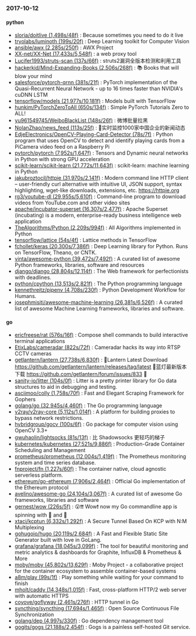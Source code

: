 ### 2017-10-12

#### python
* [sloria/doitlive (1,498s/48f)](https://github.com/sloria/doitlive) : Because sometimes you need to do it live
* [tryolabs/luminoth (199s/20f)](https://github.com/tryolabs/luminoth) : Deep Learning toolkit for Computer Vision
* [ansible/awx (2,285s/250f)](https://github.com/ansible/awx) : AWX Project
* [XX-net/XX-Net (17,433s/5,548f)](https://github.com/XX-net/XX-Net) : a web proxy tool
* [Lucifer1993/struts-scan (137s/66f)](https://github.com/Lucifer1993/struts-scan) : struts2漏洞全版本检测和利用工具
* [hackerkid/Mind-Expanding-Books (2,506s/268f)](https://github.com/hackerkid/Mind-Expanding-Books) : 📚 Books that will blow your mind
* [salesforce/pytorch-qrnn (381s/21f)](https://github.com/salesforce/pytorch-qrnn) : PyTorch implementation of the Quasi-Recurrent Neural Network - up to 16 times faster than NVIDIA's cuDNN LSTM
* [tensorflow/models (21,977s/10,181f)](https://github.com/tensorflow/models) : Models built with TensorFlow
* [hunkim/PyTorchZeroToAll (650s/134f)](https://github.com/hunkim/PyTorchZeroToAll) : Simple PyTorch Tutorials Zero to ALL!
* [yu961549745/WeiboBlackList (148s/26f)](https://github.com/yu961549745/WeiboBlackList) : 微博批量拉黑
* [NolanZhao/news_feed (113s/25f)](https://github.com/NolanZhao/news_feed) : 🐨实时监控1000家中国企业的新闻动态
* [EdjeElectronics/OpenCV-Playing-Card-Detector (78s/7f)](https://github.com/EdjeElectronics/OpenCV-Playing-Card-Detector) : Python program that uses OpenCV to detect and identify playing cards from a PiCamera video feed on a Raspberry Pi
* [pytorch/pytorch (7,952s/1,647f)](https://github.com/pytorch/pytorch) : Tensors and Dynamic neural networks in Python with strong GPU acceleration
* [scikit-learn/scikit-learn (21,772s/11,643f)](https://github.com/scikit-learn/scikit-learn) : scikit-learn: machine learning in Python
* [jakubroztocil/httpie (31,970s/2,141f)](https://github.com/jakubroztocil/httpie) : Modern command line HTTP client – user-friendly curl alternative with intuitive UI, JSON support, syntax highlighting, wget-like downloads, extensions, etc. https://httpie.org
* [rg3/youtube-dl (29,955s/5,610f)](https://github.com/rg3/youtube-dl) : Command-line program to download videos from YouTube.com and other video sites
* [apache/incubator-superset (16,307s/2,477f)](https://github.com/apache/incubator-superset) : Apache Superset (incubating) is a modern, enterprise-ready business intelligence web application
* [TheAlgorithms/Python (2,209s/994f)](https://github.com/TheAlgorithms/Python) : All Algorithms implemented in Python
* [tensorflow/lattice (54s/4f)](https://github.com/tensorflow/lattice) : Lattice methods in TensorFlow
* [fchollet/keras (20,300s/7,386f)](https://github.com/fchollet/keras) : Deep Learning library for Python. Runs on TensorFlow, Theano, or CNTK.
* [vinta/awesome-python (39,472s/7,492f)](https://github.com/vinta/awesome-python) : A curated list of awesome Python frameworks, libraries, software and resources
* [django/django (28,804s/12,114f)](https://github.com/django/django) : The Web framework for perfectionists with deadlines.
* [python/cpython (13,513s/2,821f)](https://github.com/python/cpython) : The Python programming language
* [kennethreitz/pipenv (4,708s/230f)](https://github.com/kennethreitz/pipenv) : Python Development Workflow for Humans.
* [josephmisiti/awesome-machine-learning (26,381s/6,526f)](https://github.com/josephmisiti/awesome-machine-learning) : A curated list of awesome Machine Learning frameworks, libraries and software.

#### go
* [ericfreese/rat (576s/16f)](https://github.com/ericfreese/rat) : Compose shell commands to build interactive terminal applications
* [EtixLabs/cameradar (822s/72f)](https://github.com/EtixLabs/cameradar) : Cameradar hacks its way into RTSP CCTV cameras
* [getlantern/lantern (27,738s/6,830f)](https://github.com/getlantern/lantern) : 🔴Lantern Latest Download https://github.com/getlantern/lantern/releases/tag/latest 🔴蓝灯最新版本下载 https://github.com/getlantern/forum/issues/833 🔴
* [sanity-io/litter (104s/0f)](https://github.com/sanity-io/litter) : Litter is a pretty printer library for Go data structures to aid in debugging and testing.
* [asciimoo/colly (1,758s/70f)](https://github.com/asciimoo/colly) : Fast and Elegant Scraping Framework for Gophers
* [golang/go (32,945s/4,460f)](https://github.com/golang/go) : The Go programming language
* [v2ray/v2ray-core (5,112s/1,014f)](https://github.com/v2ray/v2ray-core) : A platform for building proxies to bypass network restrictions.
* [hybridgroup/gocv (100s/6f)](https://github.com/hybridgroup/gocv) : Go package for computer vision using OpenCV 3.3+
* [gwuhaolin/lightsocks (81s/13f)](https://github.com/gwuhaolin/lightsocks) : 比 Shadowsocks 更轻巧的梯子
* [kubernetes/kubernetes (27,521s/9,886f)](https://github.com/kubernetes/kubernetes) : Production-Grade Container Scheduling and Management
* [prometheus/prometheus (12,004s/1,419f)](https://github.com/prometheus/prometheus) : The Prometheus monitoring system and time series database.
* [fnproject/fn (1,227s/60f)](https://github.com/fnproject/fn) : The container native, cloud agnostic serverless platform.
* [ethereum/go-ethereum (7,906s/2,464f)](https://github.com/ethereum/go-ethereum) : Official Go implementation of the Ethereum protocol
* [avelino/awesome-go (24,104s/3,067f)](https://github.com/avelino/awesome-go) : A curated list of awesome Go frameworks, libraries and software
* [gernest/wow (226s/5f)](https://github.com/gernest/wow) : 😮❗️❗️ Wow❗️ now my Go commandline app is spinning with 🌈 and 🐴
* [xtaci/kcptun (6,332s/1,292f)](https://github.com/xtaci/kcptun) : A Secure Tunnel Based On KCP with N:M Multiplexing
* [gohugoio/hugo (20,119s/2,684f)](https://github.com/gohugoio/hugo) : A Fast and Flexible Static Site Generator built with love in GoLang.
* [grafana/grafana (18,045s/3,099f)](https://github.com/grafana/grafana) : The tool for beautiful monitoring and metric analytics & dashboards for Graphite, InfluxDB & Prometheus & More
* [moby/moby (45,802s/13,629f)](https://github.com/moby/moby) : Moby Project - a collaborative project for the container ecosystem to assemble container-based systems
* [a8m/play (99s/1f)](https://github.com/a8m/play) : Play something while waiting for your command to finish
* [mholt/caddy (14,348s/1,015f)](https://github.com/mholt/caddy) : Fast, cross-platform HTTP/2 web server with automatic HTTPS
* [coyove/goflyway (2,461s/276f)](https://github.com/coyove/goflyway) : HTTP tunnel in Go
* [syncthing/syncthing (17,694s/1,465f)](https://github.com/syncthing/syncthing) : Open Source Continuous File Synchronization
* [golang/dep (4,997s/330f)](https://github.com/golang/dep) : Go dependency management tool
* [gogits/gogs (21,188s/2,454f)](https://github.com/gogits/gogs) : Gogs is a painless self-hosted Git service.
